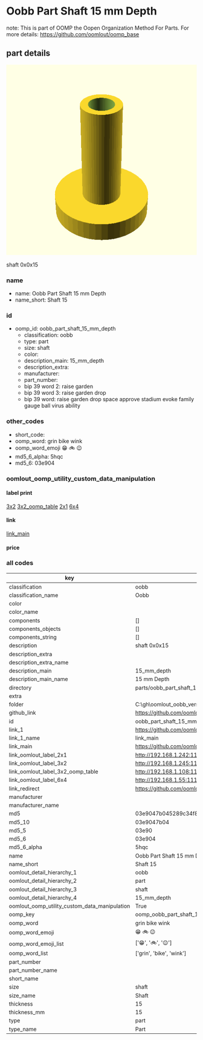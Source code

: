 # Oobb Part Shaft 15 mm Depth  

note: This is part of OOMP the Oopen Organization Method For Parts. For more details: https://github.com/oomlout/oomp_base

##  part details
  

[![](3dpr.png)](3dpr.png)

shaft 0x0x15



### name
* name: Oobb Part Shaft 15 mm Depth
* name_short: Shaft 15 
### id
* oomp_id: oobb_part_shaft_15_mm_depth
  * classification: oobb
  * type: part
  * size: shaft
  * color: 
  * description_main: 15_mm_depth
  * description_extra: 
  * manufacturer: 
  * part_number: 
  * bip 39 word 2: raise garden
  * bip 39 word 3: raise garden drop
  * bip 39 word: raise garden drop space approve stadium evoke family gauge ball virus ability

### other_codes
* short_code: 
* oomp_word: grin bike wink
* oomp_word_emoji :grin: :bike: :wink:
* md5_6_alpha: 5hqc
* md5_6: 03e904






### oomlout_oomp_utility_custom_data_manipulation
#### label print
[3x2](http://192.168.1.245:1112/?label=oomp%205hqc)
[3x2_oomp_table](http://192.168.1.108:1112/?label=oomp%205hqc)
[2x1](http://192.168.1.242:1112/?label=oomp%205hqc)
[6x4](http://192.168.1.55:1112/?label=oomp%205hqc)    

#### link

[link_main](https://github.com/oomlout/oomlout_oobb_version_4_generated_parts/tree/main/navigation_oomp/oobb/part/shaft/15_mm_depth/part)                              

#### price







### all codes 
| key | value |  
| --- | --- |  
| classification | oobb |  
| classification_name | Oobb |  
| color |  |  
| color_name |  |  
| components | [] |  
| components_objects | [] |  
| components_string | [] |  
| description | shaft 0x0x15 |  
| description_extra |  |  
| description_extra_name |  |  
| description_main | 15_mm_depth |  
| description_main_name | 15 mm Depth |  
| directory | parts/oobb_part_shaft_15_mm_depth |  
| extra |  |  
| folder | C:\gh\oomlout_oobb_version_4_generated_parts\parts\oobb_part_shaft_15_mm_depth |  
| github_link | https://github.com/oomlout/oomlout_oomp_part_src/tree/main/parts/oobb_part_shaft_15_mm_depth |  
| id | oobb_part_shaft_15_mm_depth |  
| link_1 | https://github.com/oomlout/oomlout_oobb_version_4_generated_parts/tree/main/navigation_oomp/oobb/part/shaft/15_mm_depth/part |  
| link_1_name | link_main |  
| link_main | https://github.com/oomlout/oomlout_oobb_version_4_generated_parts/tree/main/navigation_oomp/oobb/part/shaft/15_mm_depth/part |  
| link_oomlout_label_2x1 | http://192.168.1.242:1112/?label=oomp%205hqc |  
| link_oomlout_label_3x2 | http://192.168.1.245:1112/?label=oomp%205hqc |  
| link_oomlout_label_3x2_oomp_table | http://192.168.1.108:1112/?label=oomp%205hqc |  
| link_oomlout_label_6x4 | http://192.168.1.55:1112/?label=oomp%205hqc |  
| link_redirect | https://github.com/oomlout/oomlout_oobb_version_4_generated_parts/tree/main/parts/oobb_shaft_15 |  
| manufacturer |  |  
| manufacturer_name |  |  
| md5 | 03e9047b045289c34f856d0486d7ed89 |  
| md5_10 | 03e9047b04 |  
| md5_5 | 03e90 |  
| md5_6 | 03e904 |  
| md5_6_alpha | 5hqc |  
| name | Oobb Part Shaft 15 mm Depth |  
| name_short | Shaft 15  |  
| oomlout_detail_hierarchy_1 | oobb |  
| oomlout_detail_hierarchy_2 | part |  
| oomlout_detail_hierarchy_3 | shaft |  
| oomlout_detail_hierarchy_4 | 15_mm_depth |  
| oomlout_oomp_utility_custom_data_manipulation | True |  
| oomp_key | oomp_oobb_part_shaft_15_mm_depth |  
| oomp_word | grin bike wink |  
| oomp_word_emoji | :grin: :bike: :wink: |  
| oomp_word_emoji_list | [':grin:', ':bike:', ':wink:'] |  
| oomp_word_list | ['grin', 'bike', 'wink'] |  
| part_number |  |  
| part_number_name |  |  
| short_name |  |  
| size | shaft |  
| size_name | Shaft |  
| thickness | 15 |  
| thickness_mm | 15 |  
| type | part |  
| type_name | Part |  

